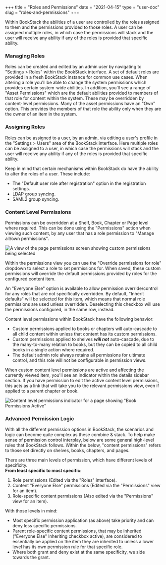 +++
title = "Roles and Permissions"
date = "2021-04-15"
type = "user-doc"
slug = "roles-and-permissions"
+++

Within BookStack the abilities of a user are controlled by the roles assigned to them and the permissions provided to those roles. A user can be assigned multiple roles, in which case the permissions will stack and the user will receive any ability if any of the roles is provided that specific ability.

### Managing Roles

Roles can be created and edited by an admin user by navigating to "Settings > Roles" within the BookStack interface. A set of default roles are provided in a fresh BookStack instance for common use cases.
When altering a role you'll be able to change the system permissions which provides certain system-wide abilities. 
In addition, you'll see a range of "Asset Permissions" which are the default abilities provided to members of that role for content within the system. These may be overridden by content-level permissions. Many of the asset permissions have an "Own" option. This provides the members of that role the ability only when they are the owner of an item in the system.

### Assigning Roles

Roles can be assigned to a user, by an admin, via editing a user's profile in the "Settings > Users" area of the BookStack interface. Here multiple roles can be assigned to a user, in which case the permissions will stack and the user will receive any ability if any of the roles is provided that specific ability.

Keep in mind that certain mechanisms within BookStack do have the ability to alter the roles of a user. These include:

- The "Default user role after registration" option in the registration settings.
- LDAP group syncing.
- SAML2 group syncing.

### Content Level Permissions

Permissions can be overridden at a Shelf, Book, Chapter or Page level where required.
This can be done using the "Permissions" action when viewing such content, by any user that has a role permission to "Manage all/own permissions".

![A view of the page permissions screen showing custom permissions being selected](/images/docs/user/book-permissions.png)

Within the permissions view you can use the "Override permissions for role" dropdown to select a role to set permissions for.
When saved, these custom permissions will override the default permissions provided by roles for the configured content item.

An "Everyone Else" option is available to allow permission override/control for any roles that are not specifically overridden. 
By default, "Inherit defaults" will be selected for this item, which means that normal role permissions are used unless overridden.
Deselecting this checkbox will use the permissions configured, in the same row, instead.

Content level permissions within BookStack have the following behavior:

- Custom permissions applied to books or chapters will auto-cascade to all child content within unless that content has its custom permissions.
- Custom permissions applied to shelves _**will not**_ auto-cascade, due to the many-to-many relation to books, but they can be copied to all child books 
in a single action where required. 
- The default admin role always retains all permissions for ultimate control, and this role will not be configurable in permission views.

When custom content level permissions are active and affecting the currently viewed item, you'll see an indicator within the details sidebar section. If you have permission to edit the active content level permissions, this acts as a link that will take you to the relevant permissions view, even if applied to a parent chapter or book.

![Content level permissions indicator for a page showing "Book Permissions Active"](/images/docs/user/permissions-active-indicator.png)

### Advanced Permission Logic

With all the different permission options in BookStack, the scenarios and logic can become quite complex as these combine & stack.
To help make sense of permission control interplay, below are some general high-level rules that BookStack follows.
Within the below, "content permissions" refers to those set directly on shelves, books, chapters, and pages.

There are three main levels of permission, which have different levels of specificity. <br>
**From least specific to most specific**:

1. Role permissions (Edited via the "Roles" interface).
2. Content "Everyone Else" permissions (Edited via the "Permissions" view for an item).
3. Role-specific content permissions (Also edited via the "Permissions" view for an item).

With those levels in mind:

- Most specific permission application (as above) take priority and can deny less specific permissions.
- Parent role-specific content permissions, that may be inherited ("Everyone Else" Inheriting checkbox active), are considered to essentially be applied on the item they are inherited to unless a lower level has its own permission rule for that specific role.
- Where both grant and deny exist at the same specificity, we side towards the grant.
